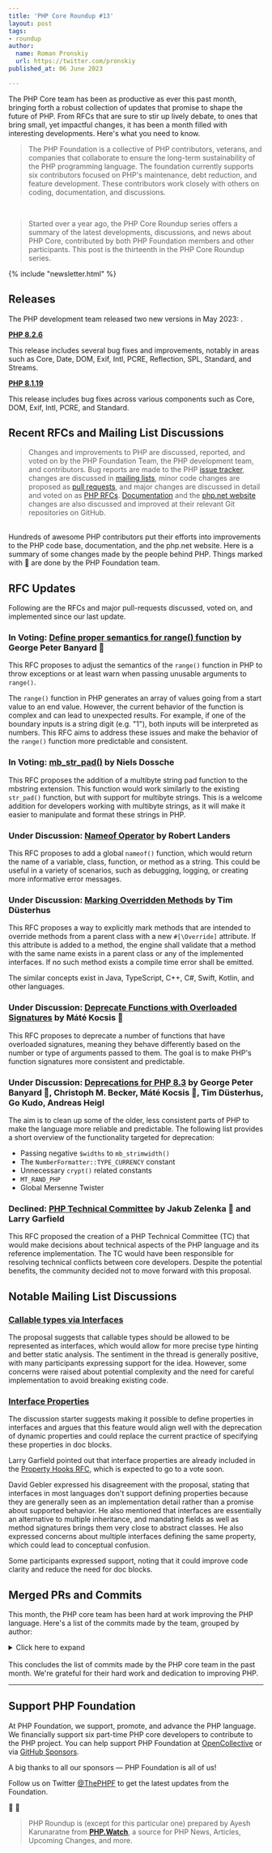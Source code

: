 ```yaml
---
title: 'PHP Core Roundup #13'
layout: post
tags:
- roundup
author:
  name: Roman Pronskiy
  url: https://twitter.com/pronskiy  
published_at: 06 June 2023

---
```


The PHP Core team has been as productive as ever this past month, bringing forth a robust collection of updates that promise to shape the future of PHP. From RFCs that are sure to stir up lively debate, to ones that bring small, yet impactful changes, it has been a month filled with interesting developments. Here's what you need to know.

> The PHP Foundation is a collective of PHP contributors, veterans, and companies that collaborate to ensure the long-term sustainability of the PHP programming language. The foundation currently supports six contributors focused on PHP's maintenance, debt reduction, and feature development. These contributors work closely with others on coding, documentation, and discussions.

<br>

> Started over a year ago, the PHP Core Roundup series offers a summary of the latest developments, discussions, and news about PHP Core, contributed by both PHP Foundation members and other participants. This post is the thirteenth in the PHP Core Roundup series.

{% include "newsletter.html" %}

## Releases

The PHP development team released two new versions in May 2023: .

**[PHP 8.2.6](https://www.php.net/archive/2023.php#2023-05-11-1)**

This release includes several bug fixes and improvements, notably in areas such as Core, Date, DOM, Exif, Intl, PCRE, Reflection, SPL, Standard, and Streams.

**[PHP 8.1.19](https://www.php.net/archive/2023.php#2023-05-11-2)** 

This release includes bug fixes across various components such as Core, DOM, Exif, Intl, PCRE, and Standard.


## Recent RFCs and Mailing List Discussions

> Changes and improvements to PHP are discussed, reported, and voted on by the PHP Foundation Team, the PHP development team, and contributors. Bug reports are made to the PHP [issue tracker](https://github.com/php/php-src/issues), changes are discussed in [mailing lists](https://www.php.net/mailing-lists.php), minor code changes are proposed as [pull requests](https://github.com/php/php-src/issues), and major changes are discussed in detail and voted on as [PHP RFCs](https://wiki.php.net/rfc). [Documentation](https://github.com/php/doc-en/) and the [php.net website](https://github.com/php/web-php) changes are also discussed and improved at their relevant Git repositories on GitHub.

<br>
Hundreds of awesome PHP contributors put their efforts into improvements to the PHP code base, documentation, and the php.net website. Here is a summary of some changes made by the people behind PHP. Things marked with 💜 are done by the PHP Foundation team.

## RFC Updates

Following are the RFCs and major pull-requests discussed, voted on, and implemented since our last update.

### In Voting: [Define proper semantics for range() function](https://wiki.php.net/rfc/proper-range-semantics) by George Peter Banyard 💜

This RFC proposes to adjust the semantics of the `range()` function in PHP to throw exceptions or at least warn when passing unusable arguments to `range()`.

The `range()` function in PHP generates an array of values going from a start value to an end value. However, the current behavior of the function is complex and can lead to unexpected results. For example, if one of the boundary inputs is a string digit (e.g. "1"), both inputs will be interpreted as numbers. This RFC aims to address these issues and make the behavior of the `range()` function more predictable and consistent.

### In Voting: [mb_str_pad()](https://wiki.php.net/rfc/mb_str_pad) by Niels Dossche

This RFC proposes the addition of a multibyte string pad function to the mbstring extension. This function would work similarly to the existing `str_pad()` function, but with support for multibyte strings. This is a welcome addition for developers working with multibyte strings, as it will make it easier to manipulate and format these strings in PHP.

### Under Discussion: [Nameof Operator](https://wiki.php.net/rfc/nameof) by Robert Landers

This RFC proposes to add a global `nameof()` function, which would return the name of a variable, class, function, or method as a string. This could be useful in a variety of scenarios, such as debugging, logging, or creating more informative error messages.

### Under Discussion: [Marking Overridden Methods](https://wiki.php.net/rfc/marking_overriden_methods) by Tim Düsterhus

This RFC proposes a way to explicitly mark methods that are intended to override methods from a parent class with a new `#[\Override]` attribute. If this attribute is added to a method, the engine shall validate that a method with the same name exists in a parent class or any of the implemented interfaces. If no such method exists a compile time error shall be emitted.

The similar concepts exist in Java, TypeScript, C++, C#, Swift, Kotlin, and other languages. 


### Under Discussion: [Deprecate Functions with Overloaded Signatures](https://wiki.php.net/rfc/deprecate_functions_with_overloaded_signatures) by Máté Kocsis 💜

This RFC proposes to deprecate a number of functions that have overloaded signatures, meaning they behave differently based on the number or type of arguments passed to them. The goal is to make PHP's function signatures more consistent and predictable.

### Under Discussion: [Deprecations for PHP 8.3](https://wiki.php.net/rfc/deprecations_php_8_3) by George Peter Banyard 💜, Christoph M. Becker, Máté Kocsis 💜, Tim Düsterhus, Go Kudo, Andreas Heigl

The aim is to clean up some of the older, less consistent parts of PHP to make the language more reliable and predictable. The following list provides a short overview of the functionality targeted for deprecation:

- Passing negative `$widths` to `mb_strimwidth()`
- The `NumberFormatter::TYPE_CURRENCY` constant
- Unnecessary `crypt()` related constants
- `MT_RAND_PHP`
- Global Mersenne Twister

### Declined: [PHP Technical Committee](https://wiki.php.net/rfc/php_technical_committee) by Jakub Zelenka 💜 and Larry Garfield

This RFC proposed the creation of a PHP Technical Committee (TC) that would make decisions about technical aspects of the PHP language and its reference implementation. The TC would have been responsible for resolving technical conflicts between core developers. Despite the potential benefits, the community decided not to move forward with this proposal.

## Notable Mailing List Discussions

### [Callable types via Interfaces](https://externals.io/message/120083)

The proposal suggests that callable types should be allowed to be represented as interfaces, which would allow for more precise type hinting and better static analysis. The sentiment in the thread is generally positive, with many participants expressing support for the idea. However, some concerns were raised about potential complexity and the need for careful implementation to avoid breaking existing code.

### [Interface Properties](https://externals.io/message/120403)

The discussion starter suggests making it possible to define properties in interfaces and argues that this feature would align well with the deprecation of dynamic properties and could replace the current practice of specifying these properties in doc blocks.

Larry Garfield pointed out that interface properties are already included in the [Property Hooks RFC](https://wiki.php.net/rfc/property-hooks), which is expected to go to a vote soon.

David Gebler expressed his disagreement with the proposal, stating that interfaces in most languages don't support defining properties because they are generally seen as an implementation detail rather than a promise about supported behavior. He also mentioned that interfaces are essentially an alternative to multiple inheritance, and mandating fields as well as method signatures brings them very close to abstract classes. He also expressed concerns about multiple interfaces defining the same property, which could lead to conceptual confusion.

Some participants expressed support, noting that it could improve code clarity and reduce the need for doc blocks.

## Merged PRs and Commits

This month, the PHP core team has been hard at work improving the PHP language. Here's a list of the commits made by the team, grouped by author:


<details markdown="1">
  <summary>Click here to expand</summary>
- __Tim Düsterhus__
    - RFC: Make unserialize() emit a warning for trailing bytes in [GH-9630](https://github.com/php/php-src/pull/9630)
- __Dmitry Stogov__
    - JIT: Fixed inaccurate range inference usage for UNDEF/NULL/FALSE in [25ad171f63](https://github.com/php/php-src/commit/25ad171f63)
    - Fixed [GH-11127](https://github.com/php/php-src/issues/11127) (JIT fault) in [ed0b593c11](https://github.com/php/php-src/commit/ed0b593c11)
- __yang yuhan__
    - JIT: Align JIT stubs in [GH-11149](https://github.com/php/php-src/pull/11149)
- __ColinHDev__
    - Fix negative indices on empty array not affecting next chosen index in [GH-11157](https://github.com/php/php-src/pull/11157)
- __Sara__
    - Add configuration opcache.jit_max_trace_length in [GH-11173](https://github.com/php/php-src/pull/11173)
    - Cacheline demote to improve performance in [GH-11101](https://github.com/php/php-src/pull/11101)
- __Niels Dossche__
    - Fix too wide OR and AND range inference in [GH-11170](https://github.com/php/php-src/pull/11170)
    - Fix [GH-9068](https://github.com/php/php-src/issues/9068): Conditional jump or move depends on uninitialised value(s) in [GH-10221](https://github.com/php/php-src/pull/10221)
    - Fix [GH-11175](https://github.com/php/php-src/issues/11175) and [GH-11177](https://github.com/php/php-src/issues/11177): Stream socket timeout undefined behaviour in [GH-11183](https://github.com/php/php-src/pull/11183)
    - Fix [GH-11178](https://github.com/php/php-src/issues/11178): Segmentation fault in spl_array_it_get_current_data (PHP 8.1.18) in [GH-11182](https://github.com/php/php-src/pull/11182)
    - Fix [GH-11104](https://github.com/php/php-src/issues/11104): STDIN/STDOUT/STDERR is not available for CLI without a script in [f6c0c60ef6](https://github.com/php/php-src/commit/f6c0c60ef6)
    - Implement NEON-accelerated version of BLOCKCONV for lowercasing and uppercasing strings in [GH-11161](https://github.com/php/php-src/pull/11161)
    - Fix [GH-10031](https://github.com/php/php-src/issues/10031): [Stream] STREAM_NOTIFY_PROGRESS over HTTP emitted irregularly for last chunk of data in [GH-10492](https://github.com/php/php-src/pull/10492)
    - Fix [GH-11141](https://github.com/php/php-src/issues/11141): Could not open input file: should be sent to stderr in [GH-11163](https://github.com/php/php-src/pull/11163)
    - Fix maximum argument count of pcntl_forkx() in [GH-11199](https://github.com/php/php-src/pull/11199)
    - Fix [GH-11160](https://github.com/php/php-src/issues/11160): Few tests failed building with new libxml 2.11.0 in [GH-11162](https://github.com/php/php-src/pull/11162)
    - Fix [GH-11180](https://github.com/php/php-src/issues/11180): hash_file() appears to be restricted to 3 arguments in [GH-11198](https://github.com/php/php-src/pull/11198)
    - Remove unnecessary NULL assignments after ecalloc in streams in [GH-11209](https://github.com/php/php-src/pull/11209)
    - Fix [GH-8426](https://github.com/php/php-src/issues/8426): make test fail while soap extension build in [GH-11211](https://github.com/php/php-src/pull/11211)
    - Fix [GH-10834](https://github.com/php/php-src/issues/10834): exif_read_data() cannot read smaller stream wrapper chunk sizes in [GH-10924](https://github.com/php/php-src/pull/10924)
    - Fix [#97836](https://bugs.php.net/bug.php?id=97836) and [#81705](https://bugs.php.net/bug.php?id=81705): Segfault / type confusion in concat_function in [GH-10049](https://github.com/php/php-src/pull/10049)
    - Fix [GH-11274](https://github.com/php/php-src/issues/11274): POST/PATCH request via file_get_contents + stream_context_create switches to GET after a HTTP 308 redirect in [GH-11275](https://github.com/php/php-src/pull/11275)
    - Fix -Wstrict-prototypes warnings in fuzzer SAPI in [GH-11277](https://github.com/php/php-src/pull/11277)
    - Remove unused variable err in mb_send_mail() in [GH-11285](https://github.com/php/php-src/pull/11285)
    - Fix [GH-11245](https://github.com/php/php-src/issues/11245) (In some specific cases SWITCH with one default statement will cause segfault) in [GH-11251](https://github.com/php/php-src/pull/11251)
    - Fix [GH-11281](https://github.com/php/php-src/issues/11281): DateTimeZone::getName() does not include seconds in offset in [GH-11282](https://github.com/php/php-src/pull/11282)
    - Fix allocation loop in `zend_shared_alloc_startup()` in [GH-11306](https://github.com/php/php-src/pull/11306)
    - Fix [GH-11288](https://github.com/php/php-src/issues/11288) and [GH-11289](https://github.com/php/php-src/issues/11289) and [GH-11290](https://github.com/php/php-src/issues/11290) and [GH-9142](https://github.com/php/php-src/issues/9142): DOMExceptions and segfaults with replaceWith in [GH-11299](https://github.com/php/php-src/pull/11299)
    - Shrink libxml_doc_props struct in [GH-11326](https://github.com/php/php-src/pull/11326)
    - Fix [GH-10234](https://github.com/php/php-src/issues/10234): Setting DOMAttr::textContent results in an empty attribute value in [GH-10245](https://github.com/php/php-src/pull/10245)
    - Fix [GH-11338](https://github.com/php/php-src/issues/11338): SplFileInfo empty getBasename with more than one slash in [GH-11340](https://github.com/php/php-src/pull/11340)
    - Fix [GH-11336](https://github.com/php/php-src/issues/11336): php still tries to unlock the shared memory ZendSem with opcache.file_cache_only=1 but it was never locked in [GH-11341](https://github.com/php/php-src/pull/11341)
    - Fix spec compliance error for DOMDocument::getElementsByTagNameNS in [GH-11343](https://github.com/php/php-src/pull/11343)
    - Fix DOMElement::append() and DOMElement::prepend() hierarchy checks in [GH-11344](https://github.com/php/php-src/pull/11344)
    - Remove unnecessary tree setting in dom_zvals_to_fragment() in [GH-11345](https://github.com/php/php-src/pull/11345)
    - Implement dom_get_doc_props_read_only() in [GH-11345](https://github.com/php/php-src/pull/11345)
    - Fix [GH-11347](https://github.com/php/php-src/issues/11347): Memory leak when calling a static method inside an xpath query in [GH-11350](https://github.com/php/php-src/pull/11350)
- __Ilija Tovilo 💜__
    - Add retry mechanism in `run-tests.php` in [GH-10892](https://github.com/php/php-src/pull/10892)
    - Downgrade to Ubuntu 20.04 for ASAN nightly for now in [ef6bbaa1ec](https://github.com/php/php-src/commit/ef6bbaa1ec)
    - Correctly copy lineno for zval asts in [GH-11203](https://github.com/php/php-src/pull/11203)
    - Fix use-of-uninitialized value in `phar_object.c` in [GH-11202](https://github.com/php/php-src/pull/11202)
    - Fix use-of-undefined in zend_fiber_object_gc of ex->call in [GH-11208](https://github.com/php/php-src/pull/11208)
    - Fix compilation for PHP 8.1 in [8f66b67ccf](https://github.com/php/php-src/commit/8f66b67ccf)
    - Fix potential NULL pointer access in zend_fiber_object_gc in [0a04c008d0](https://github.com/php/php-src/commit/0a04c008d0)
    - Fix delayed early binding class redeclaration error in [GH-11226](https://github.com/php/php-src/pull/11226)
    - Fix -Wenum-int-mismatch warning in ext/json/php_json_encoder.h in [ac41608797](https://github.com/php/php-src/commit/ac41608797)
    - Implement delayed early binding for classes without parents in [0600f513b3](https://github.com/php/php-src/commit/0600f513b3)
    - Fix segfault in mb_strrpos/mb_strripos with ASCII encoding and negative offset in [GH-11220](https://github.com/php/php-src/pull/11220)
    - Fix string coercion for $a .= $a in [GH-11296](https://github.com/php/php-src/pull/11296)
    - Fix concat_function use-after-free on out-of-memory error in [GH-11297](https://github.com/php/php-src/pull/11297)
    - Fix access on NULL pointer in array_merge_recursive() in [GH-11303](https://github.com/php/php-src/pull/11303)
    - Fix preg_replace_callback_array() pattern validation in [GH-11301](https://github.com/php/php-src/pull/11301)
    - Fix exception handling in array_multisort() in [GH-11302](https://github.com/php/php-src/pull/11302)
    - Use zend_ast_apply in zend_eval_const_expr in [GH-11261](https://github.com/php/php-src/pull/11261)
    - Allow arbitrary expressions in static variable initializer in [GH-9301](https://github.com/php/php-src/pull/9301)
    - Use single allocation for indirect values in array_multisort in [GH-11309](https://github.com/php/php-src/pull/11309)
    - Fix `zend_jit_stop_counter_handlers()` performance issues with protect_memory=1 in [GH-11323](https://github.com/php/php-src/pull/11323)
    - Add tests for list() in assignment in array literals in [8ed66b4347](https://github.com/php/php-src/commit/8ed66b4347)
    - Revert "Use zend_ast_apply in zend_eval_const_expr (#11261)" in [fbe6696d49](https://github.com/php/php-src/commit/fbe6696d49)
- __Nils__ 
    - Remove unused macro PHP_FNV1_32A_INIT and PHP_FNV1A_64_INIT in [GH-11114](https://github.com/php/php-src/pull/11114)
- __David CARLIER__
    - `ext/pgsql`: pg_cancel_query internal update in [84c185c8ba](https://github.com/php/php-src/commit/84c185c8ba)
    - `ext/pgsql`: pg_trace allow to refine its trace mode via 2 new constants in [7ec8ae12c4](https://github.com/php/php-src/commit/7ec8ae12c4)
    - `ext/pgsql`: pg_lo_read addressing the todo. in [GH-11159](https://github.com/php/php-src/pull/11159)
    - `ext/pgsql` adding PGSQL_ERRORS_SQLSTATE constant support in [f31d253849](https://github.com/php/php-src/commit/f31d253849)
    - `ext/pgsql`: fix pg_trace test when trace mode is supported. in [GH-11191](https://github.com/php/php-src/pull/11191)
- __Bob Weinand__
    - Fix [GH-11189](https://github.com/php/php-src/issues/11189): Exceeding memory limit in zend_hash_do_resize leaves the array in an invalid state in [05bd1423ee](https://github.com/php/php-src/commit/05bd1423ee)
    - Fix [GH-11222](https://github.com/php/php-src/issues/11222): foreach by-ref may jump over keys during a rehash in [975d28e278](https://github.com/php/php-src/commit/975d28e278)
- __Julien Quiaios__
    - Add new test for array_fill() to cover the case when the parameter count is too large in [GH-11184](https://github.com/php/php-src/pull/11184)
- __Cédric Anne__
    - Make SERVER_SOFTWARE compliant with RFC3875 in [GH-11093](https://github.com/php/php-src/pull/11093)
- __Calvin Buckley__
    - `http_response_code` should warn if headers were already sent in [GH-10744](https://github.com/php/php-src/pull/10744)
- __Daniel Kesselberg__
    - Add PKCS7_NOOLDMIMETYPE and OPENSSL_CMS_OLDMIMETYPE in [fa10dfcc81](https://github.com/php/php-src/commit/fa10dfcc81)
- __Jakub Zelenka 💜__
    - Add myself as a standard CODEOWNER to not miss some changes in [5690e8baea](https://github.com/php/php-src/commit/5690e8baea)
    - Fix [GH-10461](https://github.com/php/php-src/issues/10461): Postpone FPM child freeing in event loop in [102953735c](https://github.com/php/php-src/commit/102953735c)
    - Expose JSON internal function to escape string in [e8a836eb39](https://github.com/php/php-src/commit/e8a836eb39)
    - Fix bug [#64539](https://bugs.php.net/bug.php?id=64539): FPM status - query_string not properly JSON encoded in [GH-11050](https://github.com/php/php-src/pull/11050)
    - FPM: Fix memory leak for invalid primary script file handle in [GH-11088](https://github.com/php/php-src/pull/11088)
    - Fix FPM status json encoded value test in [GH-11276](https://github.com/php/php-src/pull/11276)
- __Florian Moser__
    - Fix [GH-11054](https://github.com/php/php-src/issues/11054): Reset OpenSSL errors when using a PEM public key in [GH-11055](https://github.com/php/php-src/pull/11055)
- __George Peter Banyard 💜__
    - Prevent unnecessary string duplication in assert() in [GH-11031](https://github.com/php/php-src/pull/11031)
    - ext/standard/array.c: use uint32_t instead of incorrect int type in [646f54b594](https://github.com/php/php-src/commit/646f54b594)
    - Fix assertion warning message when no description is provided in [e35cd34bcd](https://github.com/php/php-src/commit/e35cd34bcd)
    - Use uint32_t for variable storing `ZEND_NUM_ARGS()` in [80c8ca9c8f](https://github.com/php/php-src/commit/80c8ca9c8f)
    - FPM: refactor fpm_php_get_string_from_table() to better match usage in [GH-11051](https://github.com/php/php-src/pull/11051)
- __Máté Kocsis 💜__
    - Narrow bool return types to true when possible in [85338569de](https://github.com/php/php-src/commit/85338569de)
    - Add support for true standalone type when generating methodsynopsis in [281669aeb4](https://github.com/php/php-src/commit/281669aeb4)
    - Narrow some more return types to true in [09dd3e3daf](https://github.com/php/php-src/commit/09dd3e3daf)
- __Michael Voříšek__
    - Fix gmp_long/gmp_ulong typedef warning on Windows x86 in [GH-11112](https://github.com/php/php-src/pull/11112)
    - Allow CTE on more CTE safe functions in [GH-10771](https://github.com/php/php-src/pull/10771)
- __Amedeo Baragiola__
    - Fix compilation error on old GCC versions in [GH-11212](https://github.com/php/php-src/pull/11212)
- __Luc Vieillescazes__
    - Keep the orig_path for xport stream in [GH-11113](https://github.com/php/php-src/pull/11113)
- __Randy Geraads__
    - Added negative offset test for mb_strrpos in [c5a623ba5e](https://github.com/php/php-src/commit/c5a623ba5e)
- __Peter Kokot__
    - Fix #9483: Fix autoconf warnings due to old libtool in [GH-11207](https://github.com/php/php-src/pull/11207)
- __Alex Dowad__
    - Use shared, immutable array for return value of mb_list_encodings in [97e29bed9e](https://github.com/php/php-src/commit/97e29bed9e)
    - Take order of candidate encodings into account when guessing text encoding in [3ab10da758](https://github.com/php/php-src/commit/3ab10da758)
    - Use pakutoma's encoding check functions for mb_detect_encoding even in non-strict mode in [7914b8cefd](https://github.com/php/php-src/commit/7914b8cefd)
    - Combine CJK encoding conversion code in a single source file in [c717c79a09](https://github.com/php/php-src/commit/c717c79a09)
    - Optimize conversion of SJIS-2004 text to Unicode in [73633bf1c3](https://github.com/php/php-src/commit/73633bf1c3)
    - Optimize conversion of CP932 text to Unicode in [175154dbcc](https://github.com/php/php-src/commit/175154dbcc)
    - Move kana translation tables to `mbfilter_cjk.c` in [245daedb41](https://github.com/php/php-src/commit/245daedb41)
    - Test mb_strlen for all text encodings supported by mbstring in [f337c92050](https://github.com/php/php-src/commit/f337c92050)
    - Fix problem with CP949 conversion when 0xC9 precedes byte lower than 0xA1 in [8e6be14372](https://github.com/php/php-src/commit/8e6be14372)
    - Convert mbfilter_conv{,_r}_map_tbl to return bool in [18ca489347](https://github.com/php/php-src/commit/18ca489347)
- __Peter Chun-Sheng, Li__
    - Fix [GH-11099](https://github.com/php/php-src/issues/11099): Generating `phar.php` during cross-compile can't be done in [GH-11243](https://github.com/php/php-src/pull/11243)
- __Nikita Popov__
    - Correctly handle multiple constants in typed declaration in [c230aa9be3](https://github.com/php/php-src/commit/c230aa9be3)
- __LoongT4o__
    - Fix the JIT buffer relocation failure at the corner case in [GH-11266](https://github.com/php/php-src/pull/11266)
- __Pierrick Charron__
    - PHP-8.2 is now for PHP 8.2.8-dev in [d5f68b50fc](https://github.com/php/php-src/commit/d5f68b50fc)
- __Ben Ramsey__
    - PHP-8.1 is now for PHP 8.1.21-dev in [2f2fd06be0](https://github.com/php/php-src/commit/2f2fd06be0)
- __Mikhail Galanin__
    - `ext/session`: pass ini options to extra processes in tests in [GH-11294](https://github.com/php/php-src/pull/11294)
- __KoudelkaB__
    - Access violation when ALLOC_FALLBACK fixed in [8946b7b141](https://github.com/php/php-src/commit/8946b7b141)
- __Daniil Gentili__
    - Fix GCC 12 compilation on riscv64 in [1dfa277a96](https://github.com/php/php-src/commit/1dfa277a96)
- __Kirill Nesmeyanov__
    - Add string output escaping into zend dump (phpdbg + opcache debug) in [GH-11337](https://github.com/php/php-src/pull/11337)
- __divinity76__
    - Fix return value in stub file for DOMNodeList::item in [GH-11342](https://github.com/php/php-src/pull/11342)
- __Yuya Hamada__
    - Fix mb_strlen is wrong length for CP932 when 0x80 in [c50172e812](https://github.com/php/php-src/commit/c50172e812)
- __James Lucas__
    - Fix bug [GH-11246](https://github.com/php/php-src/issues/11246) cli/get_set_process_title in [GH-11247](https://github.com/php/php-src/pull/11247)
</details>
<br>
This concludes the list of commits made by the PHP core team in the past month. We're grateful for their hard work and dedication to improving PHP.

<br>

---

## Support PHP Foundation

At PHP Foundation, we support, promote, and advance the PHP language. We financially support six part-time PHP core developers to contribute to the PHP project. You can help support PHP Foundation at [OpenCollective](https://opencollective.com/phpfoundation) or via [GitHub Sponsors](https://github.com/sponsors/ThePHPF).

A big thanks to all our sponsors — PHP Foundation is all of us!

Follow us on Twitter [@ThePHPF](https://twitter.com/thephpf) to get the latest updates from the Foundation.

💜️ 🐘

> PHP Roundup is (except for this particular one) prepared by Ayesh Karunaratne from **[PHP.Watch](https://php.watch)**, a source for PHP News, Articles, Upcoming Changes, and more. 

